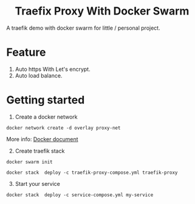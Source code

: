 <h1 align="center">
Traefix Proxy With Docker Swarm
</h1>

A traefik demo with docker swarm for little / personal project.

# Feature

1. Auto https With Let's encrypt.
2. Auto load balance.

# Getting started

1. Create a docker network 

```shell
docker network create -d overlay proxy-net
```
More info: [Docker document](https://docs.docker.com/engine/reference/commandline/network_create/)

2. Create traefik stack

```shell
docker swarm init

docker stack  deploy -c traefik-proxy-compose.yml traefik-proxy
```

3. Start your service

```shell
docker stack  deploy -c service-compose.yml my-service
```
